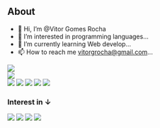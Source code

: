 ## About
- 👋 Hi, I’m @Vitor Gomes Rocha
- 👀 I’m interested in programming languages...
- 🌱 I’m currently learning Web develop...
- 📫 How to reach me vitorgrocha@gmail.com...

<div>
  <img src="https://github-readme-stats.vercel.app/api?username=Vitor-G-Rocha&theme=dark"> <br>
  <img src="https://github-readme-stats.vercel.app/api/top-langs/?username=Vitor-G-Rocha&theme=dark"> <br>
</div>

<div style="display: inline-block"> 
  <img src="https://img.shields.io/badge/HTML5-E34F26?style=for-the-badge&logo=html5&logoColor=white">  
  <img src="https://img.shields.io/badge/CSS3-1572B6?style=for-the-badge&logo=css3&logoColor=white">
  <img src="https://img.shields.io/badge/JavaScript-323330?style=for-the-badge&logo=javascript&logoColor=F7DF1E">
  <img src="https://img.shields.io/badge/Python-14354C?style=for-the-badge&logo=python&logoColor=white">
  <img src="https://img.shields.io/badge/Java-ED8B00?style=for-the-badge&logo=java&logoColor=white">  
</div>

### Interest in &#8595;
<div style="display: inline-block"> 
  
  <img src="https://img.shields.io/badge/Node.js-43853D?style=for-the-badge&logo=node.js&logoColor=white">  
  <img src="https://img.shields.io/badge/React-20232A?style=for-the-badge&logo=react&logoColor=61DAFB">
  <img src="https://img.shields.io/badge/React_Native-20232A?style=for-the-badge&logo=react&logoColor=61DAFB">
  <img src="https://img.shields.io/badge/TypeScript-007ACC?style=for-the-badge&logo=typescript&logoColor=white">  
  
</div>
